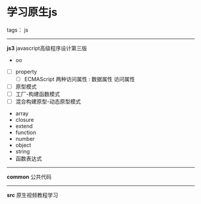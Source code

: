 # 学习原生js

tags： js

---

**js3**
javascript高级程序设计第三版

-  oo
 - [ ] property
     - [ ]  ECMAScript 两种访问属性 : 数据属性 访问属性
 - [ ] 原型模式
 - [ ] 工厂-构建函数模式
 - [ ] 混合构建原型-动态原型模式
-  array
-  closure
-  extend
-  function
-  number
-  object
-  string
-  函数表达式

-------
**common**
公共代码

-------

**src**
原生视频教程学习




